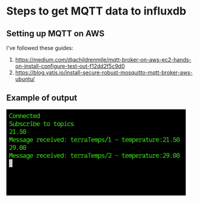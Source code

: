 # Steps to get MQTT data to influxdb

## Setting up MQTT on AWS

I've followed these guides:

1. https://medium.com/@achildrenmile/mqtt-broker-on-aws-ec2-hands-on-install-configure-test-out-f12dd2f5c9d0
2. https://blog.yatis.io/install-secure-robust-mosquitto-mqtt-broker-aws-ubuntu/

## Example of output

![Example output](./img/example_output.png)
